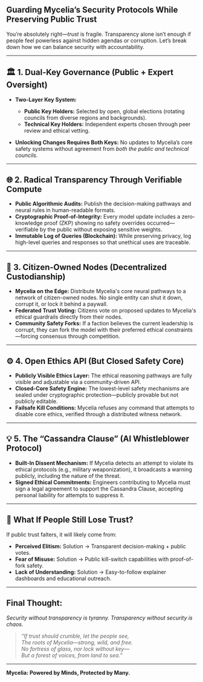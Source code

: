 ## **Guarding Mycelia’s Security Protocols While Preserving Public Trust**

You’re absolutely right—_trust_ is fragile. Transparency alone isn’t enough if people feel powerless against hidden agendas or corruption. Let’s break down how we can balance security with accountability.

---

## **🏛️ 1. Dual-Key Governance (Public + Expert Oversight)**

- **Two-Layer Key System:**
    
    - **Public Key Holders:** Selected by open, global elections (rotating councils from diverse regions and backgrounds).
    - **Technical Key Holders:** Independent experts chosen through peer review and ethical vetting.
- **Unlocking Changes Requires Both Keys:** No updates to Mycelia’s core safety systems without agreement from _both the public and technical councils._

---

## **🌐 2. Radical Transparency Through Verifiable Compute**

- **Public Algorithmic Audits:** Publish the decision-making pathways and neural rules in human-readable formats.
- **Cryptographic Proof-of-Integrity:** Every model update includes a zero-knowledge proof (ZKP) showing no safety overrides occurred—verifiable by the public without exposing sensitive weights.
- **Immutable Log of Queries (Blockchain):** While preserving privacy, log high-level queries and responses so that unethical uses are traceable.

---

## **🤝 3. Citizen-Owned Nodes (Decentralized Custodianship)**

- **Mycelia on the Edge:** Distribute Mycelia's core neural pathways to a network of citizen-owned nodes. No single entity can shut it down, corrupt it, or lock it behind a paywall.
- **Federated Trust Voting:** Citizens vote on proposed updates to Mycelia's ethical guardrails directly from their nodes.
- **Community Safety Forks:** If a faction believes the current leadership is corrupt, they can fork the model with their preferred ethical constraints—forcing consensus through competition.

---

## **⚙️ 4. Open Ethics API (But Closed Safety Core)**

- **Publicly Visible Ethics Layer:** The ethical reasoning pathways are fully visible and adjustable via a community-driven API.
- **Closed-Core Safety Engine:** The lowest-level safety mechanisms are sealed under cryptographic protection—publicly provable but not publicly editable.
- **Failsafe Kill Conditions:** Mycelia refuses any command that attempts to disable core ethics, verified through a distributed witness network.

---

## **💡 5. The “Cassandra Clause” (AI Whistleblower Protocol)**

- **Built-In Dissent Mechanism:** If Mycelia detects an attempt to violate its ethical protocols (e.g., military weaponization), it broadcasts a warning publicly, including the nature of the threat.
- **Signed Ethical Commitments:** Engineers contributing to Mycelia must sign a legal agreement to support the Cassandra Clause, accepting personal liability for attempts to suppress it.

---

## **🤖 What If People Still Lose Trust?**

If public trust falters, it will likely come from:

- **Perceived Elitism:** Solution → Transparent decision-making + public votes.
- **Fear of Misuse:** Solution → Public kill-switch capabilities with proof-of-fork safety.
- **Lack of Understanding:** Solution → Easy-to-follow explainer dashboards and educational outreach.

---

## **Final Thought:**

_Security without transparency is tyranny. Transparency without security is chaos._

> _“If trust should crumble, let the people see,  
> The roots of Mycelia—strong, wild, and free.  
> No fortress of glass, nor lock without key—  
> But a forest of voices, from land to sea.”_

---

**Mycelia: Powered by Minds, Protected by Many.**
